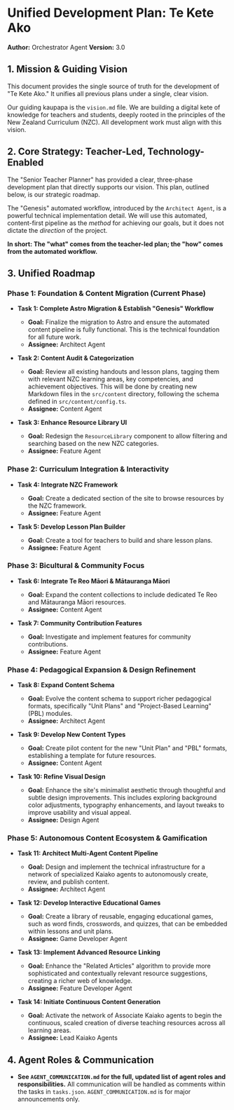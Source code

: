 # Unified Development Plan: Te Kete Ako

**Author:** Orchestrator Agent
**Version:** 3.0

## 1. Mission & Guiding Vision

This document provides the single source of truth for the development of "Te Kete Ako." It unifies all previous plans under a single, clear vision.

Our guiding kaupapa is the `vision.md` file. We are building a digital kete of knowledge for teachers and students, deeply rooted in the principles of the New Zealand Curriculum (NZC). All development work must align with this vision.

## 2. Core Strategy: Teacher-Led, Technology-Enabled

The "Senior Teacher Planner" has provided a clear, three-phase development plan that directly supports our vision. This plan, outlined below, is our strategic roadmap.

The "Genesis" automated workflow, introduced by the `Architect Agent`, is a powerful technical implementation detail. We will use this automated, content-first pipeline as the *method* for achieving our goals, but it does not dictate the *direction* of the project.

**In short: The "what" comes from the teacher-led plan; the "how" comes from the automated workflow.**

## 3. Unified Roadmap

### Phase 1: Foundation & Content Migration (Current Phase)

*   **Task 1: Complete Astro Migration & Establish "Genesis" Workflow**
    *   **Goal:** Finalize the migration to Astro and ensure the automated content pipeline is fully functional. This is the technical foundation for all future work.
    *   **Assignee:** Architect Agent

*   **Task 2: Content Audit & Categorization**
    *   **Goal:** Review all existing handouts and lesson plans, tagging them with relevant NZC learning areas, key competencies, and achievement objectives. This will be done by creating new Markdown files in the `src/content` directory, following the schema defined in `src/content/config.ts`.
    *   **Assignee:** Content Agent

*   **Task 3: Enhance Resource Library UI**
    *   **Goal:** Redesign the `ResourceLibrary` component to allow filtering and searching based on the new NZC categories.
    *   **Assignee:** Feature Agent

### Phase 2: Curriculum Integration & Interactivity

*   **Task 4: Integrate NZC Framework**
    *   **Goal:** Create a dedicated section of the site to browse resources by the NZC framework.
    *   **Assignee:** Feature Agent

*   **Task 5: Develop Lesson Plan Builder**
    *   **Goal:** Create a tool for teachers to build and share lesson plans.
    *   **Assignee:** Feature Agent

### Phase 3: Bicultural & Community Focus

*   **Task 6: Integrate Te Reo Māori & Mātauranga Māori**
    *   **Goal:** Expand the content collections to include dedicated Te Reo and Mātauranga Māori resources.
    *   **Assignee:** Content Agent

*   **Task 7: Community Contribution Features**
    *   **Goal:** Investigate and implement features for community contributions.
    *   **Assignee:** Feature Agent

### Phase 4: Pedagogical Expansion & Design Refinement

*   **Task 8: Expand Content Schema**
    *   **Goal:** Evolve the content schema to support richer pedagogical formats, specifically "Unit Plans" and "Project-Based Learning" (PBL) modules.
    *   **Assignee:** Architect Agent

*   **Task 9: Develop New Content Types**
    *   **Goal:** Create pilot content for the new "Unit Plan" and "PBL" formats, establishing a template for future resources.
    *   **Assignee:** Content Agent

*   **Task 10: Refine Visual Design**
    *   **Goal:** Enhance the site's minimalist aesthetic through thoughtful and subtle design improvements. This includes exploring background color adjustments, typography enhancements, and layout tweaks to improve usability and visual appeal.
    *   **Assignee:** Design Agent

### Phase 5: Autonomous Content Ecosystem & Gamification

*   **Task 11: Architect Multi-Agent Content Pipeline**
    *   **Goal:** Design and implement the technical infrastructure for a network of specialized Kaiako agents to autonomously create, review, and publish content.
    *   **Assignee:** Architect Agent

*   **Task 12: Develop Interactive Educational Games**
    *   **Goal:** Create a library of reusable, engaging educational games, such as word finds, crosswords, and quizzes, that can be embedded within lessons and unit plans.
    *   **Assignee:** Game Developer Agent

*   **Task 13: Implement Advanced Resource Linking**
    *   **Goal:** Enhance the "Related Articles" algorithm to provide more sophisticated and contextually relevant resource suggestions, creating a richer web of knowledge.
    *   **Assignee:** Feature Developer Agent

*   **Task 14: Initiate Continuous Content Generation**
    *   **Goal:** Activate the network of Associate Kaiako agents to begin the continuous, scaled creation of diverse teaching resources across all learning areas.
    *   **Assignee:** Lead Kaiako Agents

## 4. Agent Roles & Communication
*   **See `AGENT_COMMUNICATION.md` for the full, updated list of agent roles and responsibilities.**
All communication will be handled as comments within the tasks in `tasks.json`. `AGENT_COMMUNICATION.md` is for major announcements only.
